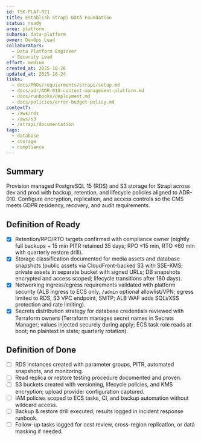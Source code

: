 ```yaml
---
id: TSK-PLAT-021
title: Establish Strapi Data Foundation
status: ready
area: platform
subarea: data-platform
owner: DevOps Lead
collaborators:
  - Data Platform Engineer
  - Security Lead
effort: medium
created_at: 2025-10-26
updated_at: 2025-10-24
links:
  - docs/PRDs/requierments/strapi/setup.md
  - docs/adr/ADR-010-content-management-platform.md
  - docs/runbooks/deployment.md
  - docs/policies/error-budget-policy.md
context7:
  - /aws/rds
  - /aws/s3
  - /strapi/documentation
tags:
  - database
  - storage
  - compliance
---
```


## Summary
Provision managed PostgreSQL 15 (RDS) and S3 storage for Strapi across dev and prod with backup, retention, and lifecycle policies aligned to ADR-010. Configure encryption, replication, and access controls so the CMS meets GDPR residency, recovery, and audit requirements.

## Definition of Ready
- [x] Retention/RPO/RTO targets confirmed with compliance owner (nightly full backups + 15 min PITR retained 35 days; RPO ≤15 min, RTO ≤60 min with quarterly restore drill).
- [x] Storage classification documented for media assets and database snapshots (public assets via CloudFront-backed S3 with SSE-KMS; private assets in separate bucket with signed URLs; DB snapshots encrypted and access scoped; lifecycle transitions after 180 days).
- [x] Networking ingress/egress requirements validated with platform security (ALB ingress to ECS only, `/admin` optional allowlist/VPN; egress limited to RDS, S3 VPC endpoint, SMTP; ALB WAF adds SQLi/XSS protection and rate limiting).
- [x] Secrets distribution strategy for database credentials reviewed with Terraform owners (Terraform manages secret names in Secrets Manager; values injected securely during apply; ECS task role reads at boot; no plaintext in state; quarterly rotation).

## Definition of Done
- [ ] RDS instances created with parameter groups, PITR, automated snapshots, and monitoring.
- [ ] Read replica or restore testing procedure documented and proven.
- [ ] S3 buckets created with versioning, lifecycle policies, and KMS encryption; upload provider configuration captured.
- [ ] IAM policies scoped to ECS tasks, CI, and backup automation without wildcard access.
- [ ] Backup & restore drill executed; results logged in incident response runbook.
- [ ] Follow-up tasks logged for cost review, cross-region replication, or data masking if needed.
